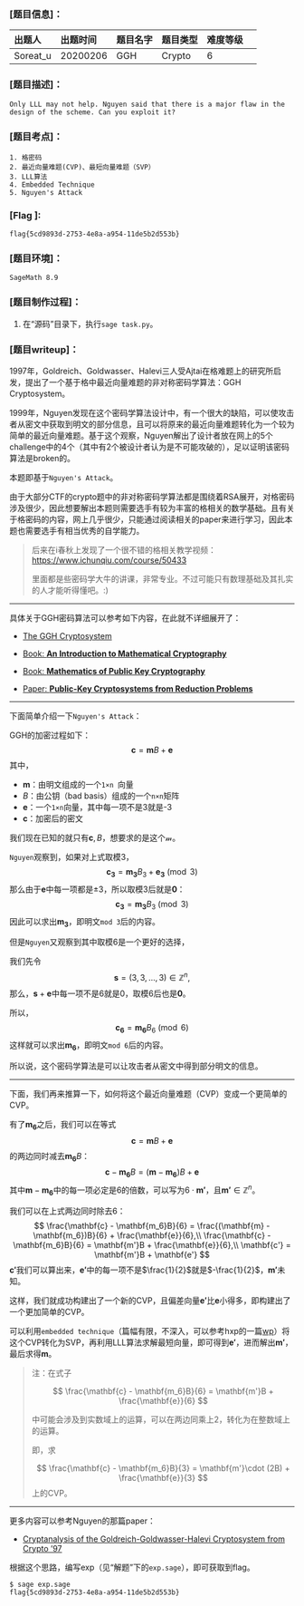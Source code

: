 

### [题目信息]：

| 出题人   | 出题时间 | 题目名字 | 题目类型 | 难度等级 |      |
| :------- | :------- | :------- | :------- | :------- | :--- |
| Soreat_u | 20200206 | GGH      | Crypto   | 6        |      |

### [题目描述]：

```
Only LLL may not help. Nguyen said that there is a major flaw in the design of the scheme. Can you exploit it?
```

### [题目考点]：

```
1. 格密码
2. 最近向量难题(CVP)、最短向量难题（SVP）
3. LLL算法
4. Embedded Technique
5. Nguyen's Attack
```

### [Flag ]:

`flag{5cd9893d-2753-4e8a-a954-11de5b2d553b}`

### [题目环境]：

```
SageMath 8.9
```

### [题目制作过程]：

1. 在“源码”目录下，执行`sage task.py`。

### [题目writeup]：

1997年，Goldreich、Goldwasser、Halevi三人受Ajtai在格难题上的研究所启发，提出了一个基于格中最近向量难题的非对称密码学算法：GGH Cryptosystem。

1999年，Nguyen发现在这个密码学算法设计中，有一个很大的缺陷，可以使攻击者从密文中获取到明文的部分信息，且可以将原来的最近向量难题转化为一个较为简单的最近向量难题。基于这个观察，Nguyen解出了设计者放在网上的5个challenge中的4个（其中有2个被设计者认为是不可能攻破的），足以证明该密码算法是broken的。

本题即基于`Nguyen's Attack`。

由于大部分CTF的crypto题中的非对称密码学算法都是围绕着RSA展开，对格密码涉及很少，因此想要解出本题则需要选手有较为丰富的格相关的数学基础。且有关于格密码的内容，网上几乎很少，只能通过阅读相关的paper来进行学习，因此本题也需要选手有相当优秀的自学能力。

> 后来在i春秋上发现了一个很不错的格相关教学视频：https://www.ichunqiu.com/course/50433
>
> 里面都是些密码学大牛的讲课，非常专业。不过可能只有数理基础及其扎实的人才能听得懂吧。:)

---

具体关于GGH密码算法可以参考如下内容，在此就不详细展开了：

- [The GGH Cryptosystem](https://kel.bz/post/lattices/)
- [Book: **An Introduction to Mathematical Cryptography**](https://www.springer.com/gp/book/9781441926746)
- [Book: **Mathematics of Public Key Cryptography**](https://www.math.auckland.ac.nz/~sgal018/crypto-book/crypto-book.html)

- [Paper: **Public-Key Cryptosystems from Reduction Problems**](https://link.springer.com/chapter/10.1007/BFb0052231)

---

下面简单介绍一下`Nguyen's Attack`：

GGH的加密过程如下：
$$
\mathbf{c} = \mathbf{m}B + \mathbf{e}
$$
其中，

- $\mathbf{m}$：由明文组成的一个`1×n `向量
- $B$：由公钥（bad basis）组成的一个`n×n`矩阵
- $\mathbf{e}$：一个`1×n`向量，其中每一项不是3就是-3
- $\mathbf{c}$：加密后的密文

我们现在已知的就只有$\mathbf{c}, B$，想要求的是这个$\mathcal{m}$。

`Nguyen`观察到，如果对上式取模3，
$$
\mathbf{c_3} = \mathbf{m_3}B_3 + \mathbf{e_3} \pmod{3}
$$
那么由于$\mathbf{e}$中每一项都是±3，所以取模3后就是$\mathbf{0}$：
$$
\mathbf{c_3} = \mathbf{m_3}B_3 \pmod{3}
$$
因此可以求出$\mathbf{m_3}$，即明文`mod 3`后的内容。

但是`Nguyen`又观察到其中取模6是一个更好的选择，

我们先令
$$
\mathbf{s} = (3, 3, \dots, 3) \in \mathbb{Z}^n,
$$
那么，$\mathbf{s} + \mathbf{e}$中每一项不是6就是0，取模6后也是$\mathbf{0}$。

所以，
$$
\mathbf{c_6} = \mathbf{m_6}B_6\pmod{6}
$$
这样就可以求出$\mathbf{m_6}$，即明文`mod 6`后的内容。

所以说，这个密码学算法是可以让攻击者从密文中得到部分明文的信息。

---

下面，我们再来推算一下，如何将这个最近向量难题（CVP）变成一个更简单的CVP。

有了$\mathbf{m_6}$之后，我们可以在等式
$$
\mathbf{c} = \mathbf{m}B + \mathbf{e}
$$
的两边同时减去$\mathbf{m_6}B$：
$$
\mathbf{c} - \mathbf{m_6}B = (\mathbf{m} - \mathbf{m_6})B + \mathbf{e} 
$$
其中$\mathbf{m} - \mathbf{m_6}$中的每一项必定是6的倍数，可以写为$6\cdot \mathbf{m'}$，且$\mathbf{m'} \in \mathbb{Z}^n$。

我们可以在上式两边同时除去6：
$$
\frac{\mathbf{c} - \mathbf{m_6}B}{6} = \frac{(\mathbf{m} - \mathbf{m_6})B}{6} + \frac{\mathbf{e}}{6},\\
\frac{\mathbf{c} - \mathbf{m_6}B}{6} = \mathbf{m'}B + \frac{\mathbf{e}}{6},\\
\mathbf{c'} = \mathbf{m'}B + \mathbf{e'}
$$
$\mathbf{c'}$我们可以算出来，$\mathbf{e'}$中的每一项不是$\frac{1}{2}$就是$-\frac{1}{2}$，$\mathbf{m'}$未知。

这样，我们就成功构建出了一个新的CVP，且偏差向量$\mathbf{e'}$比$\mathbf{e}$小得多，即构建出了一个更加简单的CVP。

可以利用`embedded technique`（篇幅有限，不深入，可以参考hxp的一篇[wp](https://hxp.io/blog/26/VolgaCTF-2016-Quals-crypto300-XXY-writeup/)）将这个CVP转化为SVP，再利用LLL算法求解最短向量，即可得到$\mathbf{e'}$，进而解出$\mathbf{m'}$，最后求得$\mathbf{m}$。

> 注：在式子
>
> $$
> \frac{\mathbf{c} - \mathbf{m_6}B}{6} = \mathbf{m'}B + \frac{\mathbf{e}}{6}
> $$
>
> 中可能会涉及到实数域上的运算，可以在两边同乘上2，转化为在整数域上的运算。
>
> 即，求
>
> $$
> \frac{\mathbf{c} - \mathbf{m_6}B}{3} = \mathbf{m'}\cdot (2B) + \frac{\mathbf{e}}{3}
> $$
> 上的CVP。

---

更多内容可以参考Nguyen的那篇paper：

- [Cryptanalysis of the Goldreich-Goldwasser-Halevi Cryptosystem from Crypto ’97](https://link.springer.com/chapter/10.1007/3-540-48405-1_18)

根据这个思路，编写exp（见“解题”下的`exp.sage`），即可获取到flag。

```shell
$ sage exp.sage
flag{5cd9893d-2753-4e8a-a954-11de5b2d553b}
```

